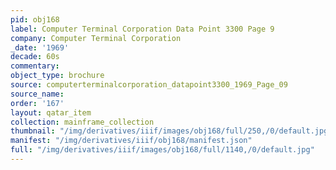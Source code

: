```yaml
---
pid: obj168
label: Computer Terminal Corporation Data Point 3300 Page 9
company: Computer Terminal Corporation
_date: '1969'
decade: 60s
commentary:
object_type: brochure
source: computerterminalcorporation_datapoint3300_1969_Page_09
source_name:
order: '167'
layout: qatar_item
collection: mainframe_collection
thumbnail: "/img/derivatives/iiif/images/obj168/full/250,/0/default.jpg"
manifest: "/img/derivatives/iiif/obj168/manifest.json"
full: "/img/derivatives/iiif/images/obj168/full/1140,/0/default.jpg"
---
```

